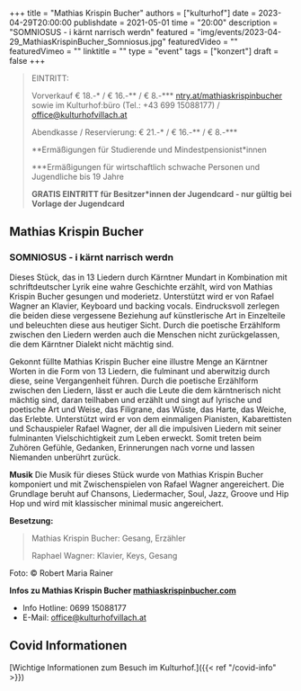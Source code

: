 +++
title = "Mathias Krispin Bucher"
authors = ["kulturhof"]
date = 2023-04-29T20:00:00
publishdate = 2021-05-01
time = "20:00"
description = "SOMNIOSUS - i kärnt narrisch werdn"
featured = "img/events/2023-04-29_MathiasKrispinBucher_Somniosus.jpg"
featuredVideo = ""
featuredVimeo = ""
linktitle = ""
type = "event"
tags = ["konzert"]
draft = false
+++

> EINTRITT: 
> 
> Vorverkauf € 18.-\* / € 16.-\*\* / € 8.-\*\*\* [ntry.at/mathiaskrispinbucher](https://ntry.at/mathiaskrispinbucher) sowie im Kulturhof:büro (Tel.: +43 699 15088177) / office@kulturhofvillach.at
>
> Abendkasse / Reservierung: € 21.-\* / € 16.-\*\* / € 8.-\*\*\*
> 
> \*\*Ermäßigungen für Studierende und Mindestpensionist\*innen
> 
> \*\*\*Ermäßigungen für wirtschaftlich schwache Personen und Jugendliche bis 19 Jahre
> 
> **GRATIS EINTRITT für Besitzer\*innen der Jugendcard - nur gültig bei Vorlage der Jugendcard**



## Mathias Krispin Bucher
### SOMNIOSUS - i kärnt narrisch werdn

Dieses Stück, das in 13 Liedern durch Kärntner Mundart in Kombination mit schriftdeutscher Lyrik 
eine wahre Geschichte erzählt, wird von Mathias Krispin Bucher gesungen und moderietz. 
Unterstützt wird er von Rafael Wagner an Klavier, Keyboard und backing vocals. 
Eindrucksvoll zerlegen die beiden diese vergessene Beziehung auf künstlerische Art in Einzelteile 
und beleuchten diese aus heutiger Sicht. 
Durch die poetische Erzählform zwischen den Liedern werden auch die Menschen nicht 
zurückgelassen, die dem Kärntner Dialekt nicht mächtig sind.

Gekonnt füllte Mathias Krispin Bucher eine illustre Menge an Kärntner Worten in die Form von 13 
Liedern, die fulminant und aberwitzig durch diese, seine Vergangenheit führen. 
Durch die poetische Erzählform zwischen den Liedern, lässt er auch die Leute die dem kärntnerisch 
nicht mächtig sind, daran teilhaben und erzählt und singt auf lyrische und poetische Art und Weise, 
das Filigrane, das Wüste, das Harte, das Weiche, das Erlebte. 
Unterstützt wird er von dem einmaligen Pianisten, Kabarettisten und Schauspieler Rafael Wagner, 
der all die impulsiven Liedern mit seiner fulminanten Vielschichtigkeit zum Leben erweckt. 
Somit treten beim Zuhören Gefühle, Gedanken, Erinnerungen nach vorne und lassen Niemanden 
unberührt zurück.

**Musik**
Die Musik für dieses Stück wurde von Mathias Krispin Bucher komponiert und mit 
Zwischenspielen von Rafael Wagner angereichert. 
Die Grundlage beruht auf Chansons, Liedermacher, Soul, Jazz, Groove und Hip Hop und wird mit 
klassischer minimal music angereichert. 

**Besetzung:**
>Mathias Krispin Bucher: Gesang, Erzähler
>
>Raphael Wagner: Klavier, Keys, Gesang

Foto: © Robert Maria Rainer

**Infos zu Mathias Krispin Bucher [mathiaskrispinbucher.com](https://www.mathiaskrispinbucher.com/)**


- Info Hotline: 0699 15088177 
- E-Mail: office@kulturhofvillach.at

## Covid Informationen 

[Wichtige Informationen zum Besuch im Kulturhof.]({{< ref "/covid-info" >}})
